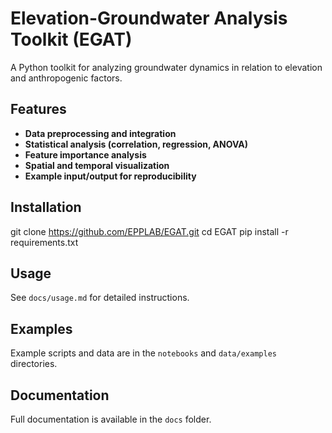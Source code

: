 # Elevation-Groundwater Analysis Toolkit (EGAT)

A Python toolkit for analyzing groundwater dynamics in relation to elevation and anthropogenic factors.

## Features

- **Data preprocessing and integration**
- **Statistical analysis (correlation, regression, ANOVA)**
- **Feature importance analysis**
- **Spatial and temporal visualization**
- **Example input/output for reproducibility**

## Installation

git clone https://github.com/EPPLAB/EGAT.git
cd EGAT
pip install -r requirements.txt


## Usage

See `docs/usage.md` for detailed instructions.

## Examples

Example scripts and data are in the `notebooks` and `data/examples` directories.

## Documentation

Full documentation is available in the `docs` folder.
